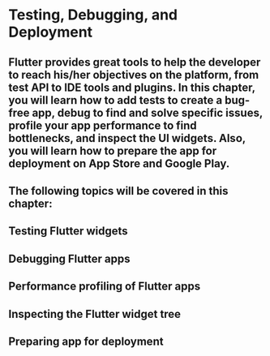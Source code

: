# Testing, Debugging, and Deployment

## Flutter provides great tools to help the developer to reach his/her objectives on the platform, from test API to IDE tools and plugins. In this chapter, you will learn how to add tests to create a bug-free app, debug to find and solve specific issues, profile your app performance to find bottlenecks, and inspect the UI widgets. Also, you will learn how to prepare the app for deployment on App Store and Google Play.

## The following topics will be covered in this chapter:

## Testing Flutter widgets

## Debugging Flutter apps

## Performance profiling of Flutter apps

## Inspecting the Flutter widget tree

## Preparing app for deployment